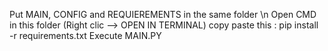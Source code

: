 Put MAIN, CONFIG and REQUIEREMENTS in the same folder \n
Open CMD in this folder (Right clic --> OPEN IN TERMINAL)
copy paste this : pip install -r requirements.txt
Execute MAIN.PY

